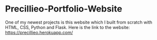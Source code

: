 # Precillieo-Portfolio-Website
One of my newest projects is this website which I built from scratch with HTML, CSS, Python and Flask.
Here is the link to the website: https://precillieo.herokuapp.com/

